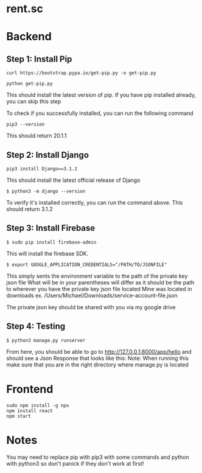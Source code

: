 # rent.sc

# Backend


## Step 1: Install Pip

```
curl https://bootstrap.pypa.io/get-pip.py -o get-pip.py

python get-pip.py
```

This should install the latest version of pip. If you have pip installed already, you can skip this step

To check if you successfully installed, you can run the following command

```
pip3 --version
```
This should return 20.1.1

## Step 2: Install Django
```
pip3 install Django==3.1.2
```
This should install the latest official release of Django
```
$ python3 -m django --version
```

To verify it's installed correctly, you can run the command above. This should return 3.1.2

## Step 3: Install Firebase

```
$ sudo pip install firebase-admin
```

This will install the firebase SDK. 

```
$ export GOOGLE_APPLICATION_CREDENTIALS="/PATH/TO/JSONFILE"
```
This simply sents the environment variable to the path of the private key json file
What will be in your parentheses will differ as it should be the path to wherever you have the private key json file located
Mine was located in downloads ex. /Users/Michael/Downloads/service-account-file.json

The private json key should be shared with you via my google drive


## Step 4: Testing 

```
$ python3 manage.py runserver
```
From here, you should be able to go to http://127.0.0.1:8000/app/hello and should see a Json Response that looks like this:
Note: When running this make sure that you are in the right directory where manage.py is located


# Frontend
```
sudo npm install -g npx 
npm install react
npm start
```


# Notes

You may need to replace pip with pip3 with some commands and python with python3 so don't panick if they don't work at first! 




